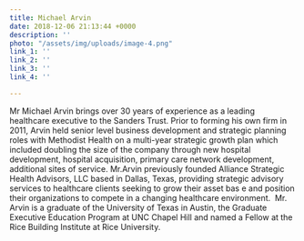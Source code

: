 ```yaml
---
title: Michael Arvin
date: 2018-12-06 21:13:44 +0000
description: ''
photo: "/assets/img/uploads/image-4.png"
link_1: ''
link_2: ''
link_3: ''
link_4: ''

---
```

Mr Michael Arvin brings over 30 years of experience as a leading healthcare executive to the Sanders Trust. Prior to forming his own firm in 2011, Arvin held senior level business development and strategic planning roles with Methodist Health on a multi-year strategic growth plan which included doubling the size of the company through new hospital development, hospital acquisition, primary care network development, additional sites of service. Mr.Arvin previously founded Alliance Strategic Health Advisors, LLC based in Dallas, Texas, providing strategic advisory services to healthcare clients seeking to grow their asset bas e and position their organizations to compete in a changing healthcare environment.  Mr. Arvin is a graduate of the University of Texas in Austin, the Graduate Executive Education Program at UNC Chapel Hill and named a Fellow at the Rice Building Institute at Rice University.